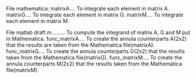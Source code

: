 File mathematica:
matrixA.... To integrate each element in matrix A.
matrixG.... To integrate each element in matrix G.
matrixM.... To integrate each element in matrix M.

File matlab
draft.m......... To compute the integrand of matrix A, G and M put in Mathematica.
func_matrixA.... To create the annula counterparts A(2x2) that the results are taken from the Mathematica file(matrixA).
func_matrixG.... To create the annula counterparts G(2x2) that the results taken from the Mathematica file(matrixG).
func_matrixM.... To create the annula counterparts M(2x2) that the results taken from the Mathematica file(matrixM).

